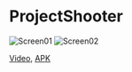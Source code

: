 # ProjectShooter

![Screen01](https://i.imgur.com/MpOra0S.jpg)
![Screen02](https://i.imgur.com/dIrOAfk.jpg)

[Video](https://youtu.be/-kGYSzTXsyg), [APK](https://drive.google.com/file/d/1_lxAQ6yBS5aqvl9FCdMUY9hVvS9Rjw9O/view?usp=sharing)